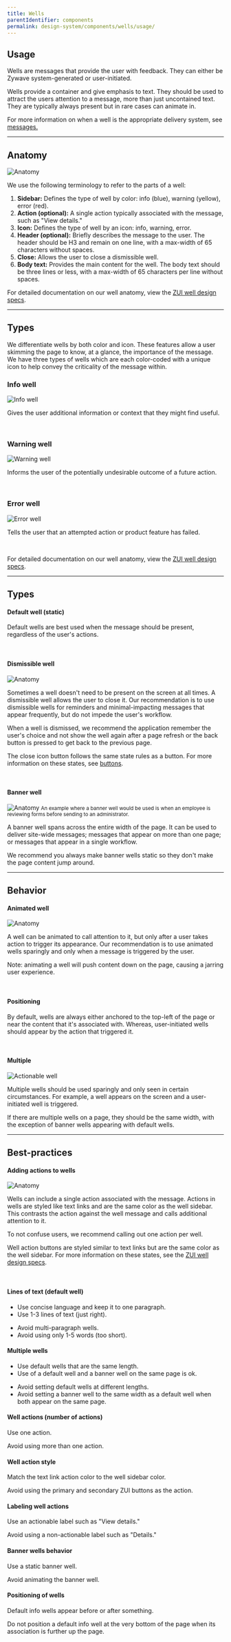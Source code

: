 ```yaml
---
title: Wells
parentIdentifier: components
permalink: design-system/components/wells/usage/
---
```


## Usage

Wells are messages that provide the user with feedback. They can either be Zywave system-generated or user-initiated.

Wells provide a container and give emphasis to text. They should be used to attract the users attention to a message, more than just uncontained text. They are typically always present but in rare cases can animate in.

For more information on when a well is the appropriate delivery system, see [messages.](/communications/messages)

<hr>

## Anatomy

![Anatomy](images/components/well/well_anatomy.svg)

We use the following terminology to refer to the parts of a well:

1. **Sidebar:** Defines the type of well by color: info (blue), warning (yellow), error (red).
2. **Action (optional):** A single action typically associated with the message, such as "View details."
3. **Icon:** Defines the type of well by an icon: info, warning, error.
4. **Header (optional):** Briefly describes the message to the user. The header should be H3 and remain on one line, with a max-width of 65 characters without spaces.
5. **Close:** Allows the user to close a dismissible well.
6. **Body text:** Provides the main content for the well. The body text should be three lines or less, with a max-width of 65 characters per line without spaces.

For detailed documentation on our well anatomy, view the [ZUI well design specs](https://xd.adobe.com/view/6f1e7711-b6ef-4f78-b179-700ddde71e4a-3a4d/).

<hr>

## Types

We differentiate wells by both color and icon. These features allow a user skimming the page to know, at a glance, the importance of the message. We have three types of wells which are each color-coded with a unique icon to help convey the criticality of the message within.

### Info well

![Info well](images/components/well/well_info.svg)

Gives the user additional information or context that they might find useful.

<br>

### Warning well

![Warning well](images/components/well/well_warning.svg)

Informs the user of the potentially undesirable outcome of a future action.

<br>

### Error well

![Error well](images/components/well/well_error.svg)

Tells the user that an attempted action or product feature has failed.

<br>

For detailed documentation on our well anatomy, view the [ZUI well design specs](https://xd.adobe.com/view/053e23bf-3a9c-4524-a302-25c2a431d5e3-506d/).

<hr>

## Types

#### Default well (static)

Default wells are best used when the message should be present, regardless of the user's actions.

<br>

#### Dismissible well

![Anatomy](images/components/well/well_dismissible.svg)

Sometimes a well doesn't need to be present on the screen at all times. A dismissible well allows the user to close it. Our recommendation is to use dismissible wells for reminders and minimal-impacting messages that appear frequently, but do not impede the user's workflow.

When a well is dismissed, we recommend the application remember the user's choice and not show the well again after a page refresh or the back button is pressed to get back to the previous page.

The close icon button follows the same state rules as a button. For more information on these states, see [buttons](/componenets/buttons).

<br>

#### Banner well

![Anatomy](images/components/well/well_banner.svg)
<small>An example where a banner well would be used is when an employee is reviewing forms before sending to an administrator.</small>

A banner well spans across the entire width of the page. It can be used to deliver site-wide messages; messages that appear on more than one page; or messages that appear in a single workflow.

We recommend you always make banner wells static so they don't make the page content jump around.

<hr>

## Behavior

#### Animated well

![Anatomy](images/components/well/zui-well-animation-final.gif)

A well can be animated to call attention to it, but only after a user takes action to trigger its appearance. Our recommendation is to use animated wells sparingly and only when a message is triggered by the user.

Note: animating a well will push content down on the page, causing a jarring user experience.

<br>

#### Positioning

By default, wells are always either anchored to the top-left of the page or near the content that it's associated with. Whereas, user-initiated wells should appear by the action that triggered it.

<br>

#### Multiple

![Actionable well](images/components/well/well_actionable.svg)

Multiple wells should be used sparingly and only seen in certain circumstances. For example, a well appears on the screen and a user-initiated well is triggered.

If there are multiple wells on a page, they should be the same width, with the exception of banner wells appearing with default wells.

<hr>

## Best-practices

#### Adding actions to wells

![Anatomy](images/components/well/well_actionable.svg)

Wells can include a single action associated with the message. Actions in wells are styled like text links and are the same color as the well sidebar. This contrasts the action against the well message and calls additional attention to it.

To not confuse users, we recommend calling out one action per well.

Well action buttons are styled similar to text links but are the same color as the well sidebar. For more information on these states, see the [ZUI well design specs](https://xd.adobe.com/view/053e23bf-3a9c-4524-a302-25c2a431d5e3-506d/).

<br>

#### Lines of text (default well)

<Grid>

<GridCol col="span-6">

<Do />

- Use concise language and keep it to one paragraph.
- Use 1-3 lines of text (just right).

</GridCol>

<GridCol col="span-6">

<DoNot />

- Avoid multi-paragraph wells.
- Avoid using only 1-5 words (too short).

</GridCol>

</Grid>

<spacer size="small" />

#### Multiple wells

<Grid>

<GridCol col="span-6">

<Do />

- Use default wells that are the same length.
- Use of a default well and a banner well on the same page is ok.

</GridCol>

<GridCol col="span-6">

<DoNot />

- Avoid setting default wells at different lengths.
- Avoid setting a banner well to the same width as a default well when both appear on the same page.

</GridCol>

</Grid>

<spacer size="small" />

#### Well actions (number of actions)

<Grid>

<GridCol col="span-6">

<Do />

Use one action.

</GridCol>

<GridCol col="span-6">

<DoNot />

Avoid using more than one action.

</GridCol>

</Grid>

<spacer size="small" />

#### Well action style

<Grid>

<GridCol col="span-6">

<Do />

Match the text link action color to the well sidebar color.

</GridCol>

<GridCol col="span-6">

<DoNot />

Avoid using the primary and secondary ZUI buttons as the action.

</GridCol>

</Grid>

<spacer size="small" />

#### Labeling well actions

<Grid>

<GridCol col="span-6">

<Do />

Use an actionable label such as "View details."

</GridCol>

<GridCol col="span-6">

<DoNot />

Avoid using a non-actionable label such as "Details."

</GridCol>

</Grid>

<spacer size="small" />

#### Banner wells behavior

<Grid>

<GridCol col="span-6">

<Do />

Use a static banner well.

</GridCol>

<GridCol col="span-6">

<DoNot />

Avoid animating the banner well.

</GridCol>

</Grid>

<spacer size="small" />

#### Positioning of wells

<Grid>

<GridCol col="span-6">

<Do />

Default info wells appear before or after something.

</GridCol>

<GridCol col="span-6">

<DoNot />

Do not position a default info well at the very bottom of the page when its association is further up the page.

</GridCol>

</Grid>
